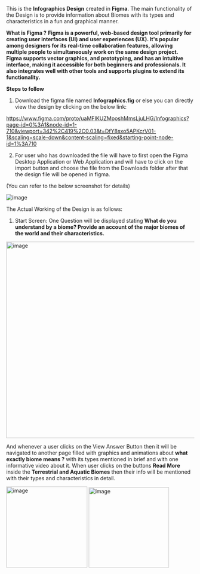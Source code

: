 This is the **Infographics  Design** created in **Figma**. The main functionality of the Design is to provide information about Biomes with its types and characteristics in a fun and graphical manner.

**What is Figma ?**
**Figma is a powerful, web-based design tool primarily for creating user interfaces (UI) and user experiences (UX). It's popular among designers for its real-time collaboration features, allowing multiple people to simultaneously work on the same design project. Figma supports vector graphics, and prototyping, and has an intuitive interface, making it accessible for both beginners and professionals. It also integrates well with other tools and supports plugins to extend its functionality.**


**Steps to follow**
1. Download the figma file named **Infographics.fig** or else you can directly view the design by clicking on the below link:

https://www.figma.com/proto/uaMFIKUZMposhMmsLjuLHG/Infographics?page-id=0%3A1&node-id=1-710&viewport=342%2C419%2C0.03&t=DfY8sxo5APKcrV01-1&scaling=scale-down&content-scaling=fixed&starting-point-node-id=1%3A710

2. For user who has downloaded the file will have to first open the Figma Desktop Application or Web Application and will have to click on the import button and choose the file from the Downloads folder after that the design file will be opened in figma.

(You can refer to the below screenshot for details)

![image](https://github.com/user-attachments/assets/b1c28487-576b-4d9e-b991-a90ccd6f9a65)

The Actual Working of the Design is as follows:

1. Start Screen: One Question will be displayed stating **What do you understand by a biome? Provide an account of the major biomes of the world and their characteristics.**

<img width="526" alt="image" src="https://github.com/user-attachments/assets/8498a515-7cf4-41df-9138-a84917a988ff">

And whenever a user clicks on the View Answer Button then it will be navigated to another page filled with graphics and animations about **what exactly biome means ?** with its types mentioned in brief and with one informative video about it. When user clicks on the buttons **Read More** inside the **Terrestrial and Aquatic Biomes** then their info will be mentioned with their types and characteristics in detail.

<img width="217" alt="image" src="https://github.com/user-attachments/assets/2682a8d2-dbd5-409c-9d37-96bde809f68e">






<img width="215" alt="image" src="https://github.com/user-attachments/assets/c6ac2669-b9a5-4db3-8a0a-2ebab54f3d91">



